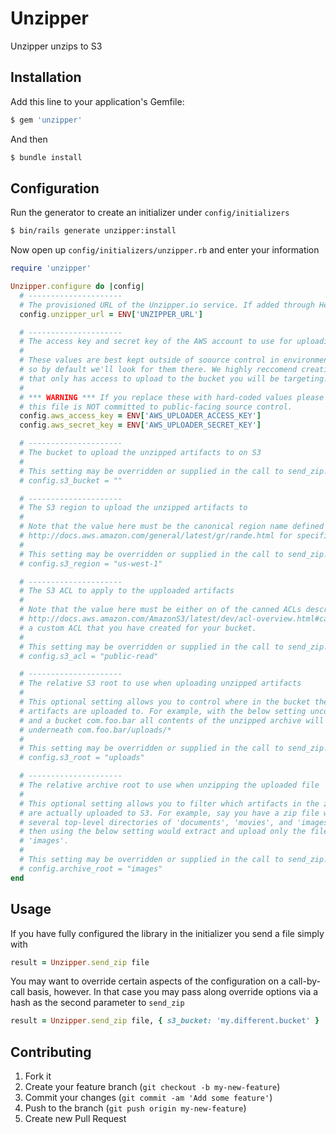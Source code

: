 # Unzipper
Unzipper unzips to S3

## Installation
Add this line to your application's Gemfile:

```bash
$ gem 'unzipper'
```

And then

```bash
$ bundle install
```

## Configuration
Run the generator to create an initializer under `config/initializers`

```bash
$ bin/rails generate unzipper:install
```

Now open up `config/initializers/unzipper.rb` and enter your information

```ruby
require 'unzipper'

Unzipper.configure do |config|
  # ---------------------
  # The provisioned URL of the Unzipper.io service. If added through Heroku
  config.unzipper_url = ENV['UNZIPPER_URL']

  # ---------------------
  # The access key and secret key of the AWS account to use for uploading to S3
  #
  # These values are best kept outside of soource control in environment variables, and
  # so by default we'll look for them there. We highly reccomend creating an AWS role
  # that only has access to upload to the bucket you will be targeting.
  #
  # *** WARNING *** If you replace these with hard-coded values please ensure that
  # this file is NOT committed to public-facing source control.
  config.aws_access_key = ENV['AWS_UPLOADER_ACCESS_KEY']
  config.aws_secret_key = ENV['AWS_UPLOADER_SECRET_KEY']

  # ---------------------
  # The bucket to upload the unzipped artifacts to on S3
  #
  # This setting may be overridden or supplied in the call to send_zip.
  # config.s3_bucket = ""

  # ---------------------
  # The S3 region to upload the unzipped artifacts to
  #
  # Note that the value here must be the canonical region name defined by AWS, See
  # http://docs.aws.amazon.com/general/latest/gr/rande.html for specific values.
  #
  # This setting may be overridden or supplied in the call to send_zip.
  # config.s3_region = "us-west-1"

  # ---------------------
  # The S3 ACL to apply to the upploaded artifacts
  #
  # Note that the value here must be either on of the canned ACLs described at
  # http://docs.aws.amazon.com/AmazonS3/latest/dev/acl-overview.html#canned-acl or
  # a custom ACL that you have created for your bucket.
  #
  # This setting may be overridden or supplied in the call to send_zip.
  # config.s3_acl = "public-read"

  # ---------------------
  # The relative S3 root to use when uploading unzipped artifacts
  #
  # This optional setting allows you to control where in the bucket the unzipped
  # artifacts are uploaded to. For example, with the below setting uncommented
  # and a bucket com.foo.bar all contents of the unzipped archive will be uploaded
  # underneath com.foo.bar/uploads/*
  #
  # This setting may be overridden or supplied in the call to send_zip.
  # config.s3_root = "uploads"

  # ---------------------
  # The relative archive root to use when unzipping the uploaded file
  #
  # This optional setting allows you to filter which artifacts in the zip file
  # are actually uploaded to S3. For example, say you have a zip file with
  # several top-level directories of 'documents', 'movies', and 'images'
  # then using the below setting would extract and upload only the files under
  # 'images'.
  #
  # This setting may be overridden or supplied in the call to send_zip.
  # config.archive_root = "images"
end

```

## Usage
If you have fully configured the library in the initializer you send a file simply with

```ruby
result = Unzipper.send_zip file
```

You may want to override certain aspects of the configuration on a call-by-call basis, however.
In that case you may pass along override options via a hash as the second parameter to `send_zip`

```ruby
result = Unzipper.send_zip file, { s3_bucket: 'my.different.bucket' }
```

## Contributing

1. Fork it
2. Create your feature branch (`git checkout -b my-new-feature`)
3. Commit your changes (`git commit -am 'Add some feature'`)
4. Push to the branch (`git push origin my-new-feature`)
5. Create new Pull Request
